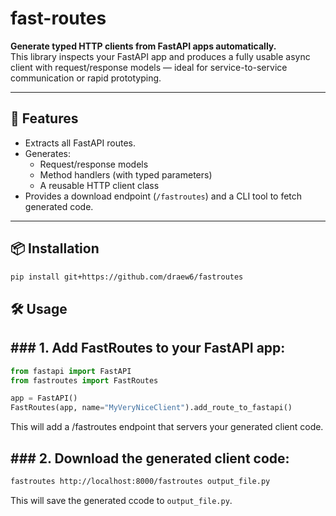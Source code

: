 # fast-routes

**Generate typed HTTP clients from FastAPI apps automatically.**  
This library inspects your FastAPI app and produces a fully usable async client with request/response models — ideal for service-to-service communication or rapid prototyping.

---

## 🚀 Features

- Extracts all FastAPI routes.
- Generates:
  - Request/response models
  - Method handlers (with typed parameters)
  - A reusable HTTP client class
- Provides a download endpoint (`/fastroutes`) and a CLI tool to fetch generated code.

---

## 📦 Installation

```bash
pip install git+https://github.com/draew6/fastroutes
```

## 🛠️ Usage
## ### 1. Add FastRoutes to your FastAPI app:
```python
from fastapi import FastAPI
from fastroutes import FastRoutes

app = FastAPI()
FastRoutes(app, name="MyVeryNiceClient").add_route_to_fastapi()
```
This will add a /fastroutes endpoint that servers your generated client code.
## ### 2. Download the generated client code:
```bash
fastroutes http://localhost:8000/fastroutes output_file.py
```
This will save the generated ccode to `output_file.py`.
